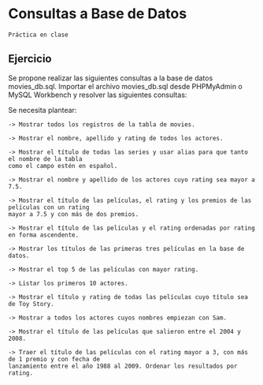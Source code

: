 # Consultas a Base de Datos
    Práctica en clase
## Ejercicio

Se propone realizar las siguientes consultas a la base de datos movies_db.sql.
Importar el archivo movies_db.sql desde PHPMyAdmin o MySQL Workbench y resolver las siguientes consultas:

Se necesita plantear:

    -> Mostrar todos los registros de la tabla de movies. 

    -> Mostrar el nombre, apellido y rating de todos los actores.

    -> Mostrar el título de todas las series y usar alias para que tanto el nombre de la tabla 
    como el campo estén en español.

    -> Mostrar el nombre y apellido de los actores cuyo rating sea mayor a 7.5.

    -> Mostrar el título de las películas, el rating y los premios de las películas con un rating 
    mayor a 7.5 y con más de dos premios.

    -> Mostrar el título de las películas y el rating ordenadas por rating en forma ascendente.

    -> Mostrar los títulos de las primeras tres películas en la base de datos.

    -> Mostrar el top 5 de las películas con mayor rating.

    -> Listar los primeros 10 actores.

    -> Mostrar el título y rating de todas las películas cuyo título sea de Toy Story.

    -> Mostrar a todos los actores cuyos nombres empiezan con Sam.

    -> Mostrar el título de las películas que salieron entre el 2004 y 2008.

    -> Traer el título de las películas con el rating mayor a 3, con más de 1 premio y con fecha de 
    lanzamiento entre el año 1988 al 2009. Ordenar los resultados por rating.